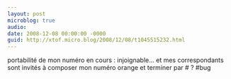 ```yaml
---
layout: post
microblog: true
audio: 
date: 2008-12-08 00:00:00 -0000
guid: http://xtof.micro.blog/2008/12/08/t1045515232.html
---
```

portabilité de mon numéro en cours : injoignable... et mes correspondants sont invités à composer mon numéro orange et terminer par # ? #bug
